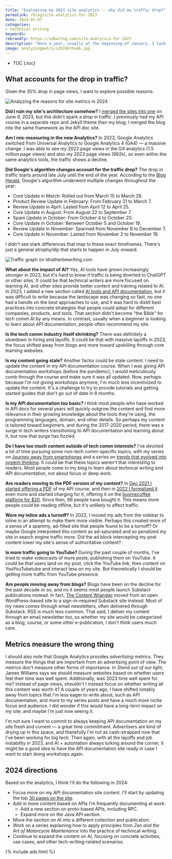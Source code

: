 ```yaml
---
title: "Evaluating my 2023 site analytics -- why did my traffic drop?"
permalink: /blog/site-analytics-for-2023
date: 2024-01-07
categories:
- technical-writing
keywords: 
rebrandly: https://idbwrtng.com/site-analytics-for-2023
description: "Once a year, usually at the beginning of January, I look at my site analytics with the latest numbers from Google Analytics and also reflect on trends, changing directions, and other metrics for the year. This weekend I updated my <a href='/analytics'>site's analytics</a> for 2023. The metrics were kind of harsh for my site this year. Page views were down 35%, users down 37%. Page views per session were down 12%. My top 30 pages were almost all to pages in my API documentation course &mdash; almost none of which were new in 2023. Accounting for the shift could be the many changes to Google's search algorithms, the changes in Google Analytics itself, the layoffs and industry slowdowns in tech comm, the expanding influence of AI, or other reasons."
image: analyzingmetrics2024hthumb.jpg
---
```


* TOC
{:toc}

## What accounts for the drop in traffic?

Given the 35% drop in page views, I want to explore possible reasons.

<img style="max-width: 500px" src="{{site.media}}/analyzingmetrics2024.jpg" alt="Analyzing the reasons for site metrics in 2024" />

**Did I ruin my site's architecture somehow?** I [merged the sites into one](/blog/blog-and-api-doc-site-merged-same-code) on June 9, 2023, but this didn't spark a drop in traffic. I previously had my API course in a separate repo and Jekyll theme than my blog; I merged the blog into the same framework as the API doc site.

**Am I mis-measuring in the new Analytics?** In 2023, Google Analytics switched from Universal Analytics to Google Analytics 4 (GA4) &mdash; a massive change. I was able to see my 2022 page views in the G4 analytics (1.5 million page views) and also my 2023 page views (992k), so even within the same analytics tools, the traffic shows a decline.

**Did Google's algorithm changes account for the traffic drop?** The drop in traffic starts around late July until the end of the year. According to the [Blog Herald](https://www.blogherald.com/news/a-thorough-review-of-2023-google-algorithm-updates/), Google's algorithm underwent multiple changes throughout the year:

* Core Update in March: Rolled out from March 15 to March 28​​.
* Product Review Update in February: From February 21 to March 7​​.
* Review Update in April: Lasted from April 12 to April 25​​.
* Core Update in August: From August 22 to September 7​​.
* Spam Update in October: From October 4 to October 20​​.
* Core Update in October: Between October 5 and October 19​​.
* Review Update in November: Spanned from November 8 to December 7​​.
* Core Update in November: Lasted from November 2 to November 19​​.

I didn't see stark differences that map to these exact timeframes. There's just a general atrophy/dip that starts to happen in July onward. 

<img src="https://s3.us-west-1.wasabisys.com/idbwmedia.com/images/pageviewsscreenshotanalytics2023.png" alt="Traffic graph on Idratherbewriting.com" />

**What about the impact of AI?** Yes, AI tools have grown increasingly stronger in 2023, but it's hard to know if traffic is being diverted to ChatGPT or other sites. It could be that technical writers are more focused on learning AI, and other sites provide better content and training related to AI. In 2023, I added a new section called [AI tools and API documentation](/learnapidoc/ai.html), but it was difficult to write because the landscape was changing so fast, no one had a handle on the best approaches to use, and it was hard to distill best practices into concrete strategies that people could adopt for different companies, products, and tools. That section didn't become "the Bible" for tech comm AI by any means. In contrast, usually when a beginner is looking to learn about API documentation, people often recommend my site.

**Is the tech comm industry itself shrinking?** There was definitely a slowdown in hiring and layoffs. It could be that with massive layoffs in 2023, the focus shifted away from blogs and more toward upskilling through core learning websites.

**Is my content going stale?** Another factor could be stale content. I need to update the content in my API documentation course. When I was giving API documentation workshops (before the pandemic), I would meticulously comb through the course and make sure it was all updated. Now, perhaps because I'm not giving workshops anymore, I'm much less incentivized to update the content. It's a challenge to try to provide tutorials and getting started guides that don't go out of date in 6 months.

**Is my API documentation too basic?** I think most people who have worked in API docs for several years will quickly outgrow the content and find more relevance in their growing knowledge about the tools they're using, the programming languages, domain, and other details. So perhaps my content is tailored toward beginners, and during the 2017-2020 period, there was a surge in tech writers transitioning to API documentation and learning about it, but now that surge has fizzled.

**Do I have too much content outside of tech comm interests?** I've devoted a lot of time pursuing some non-tech comm-specific topics, with my series on [Journey away from smartphones](/smartphones) and a series on [trends that evolved into system thinking](/trends/trends-to-follow-or-forget-intro.html). It could be that these topics weren't that interesting to readers. Most people come to my blog to learn about technical writing and API documentation, not about focus or deep work.

**Are readers moving to the PDF version of my content?** In [Dec 2021 I started offering a PDF](/blog/pdf-and-ebook-formats-for-api-doc-course) of my API course, and then in [2022 I formalized it](/blog/chapter-pdfs-for-api-doc-course) even more and started charging for it, offering it on the [buymecoffee platform for $20](/learnapidoc/download.html). Since then, 86 people have bought it. This means more people could be reading offline, but it's unlikely to affect traffic.

**Were my inline ads a turnoff?** In 2022, I moved my ads from the sidebar to inline in an attempt to make them more visible. Perhaps this created more of a sense of a spammy, ad-filled site that people found to be a turnoff? Or maybe Google interpreted this content as ad-saturated and so penalized my site in search engine traffic more. Did the ad block intercepting my post content lower my site's sense of authoritative content?

**Is more traffic going to YouTube?** During the past couple of months, I've tried to make videocasts of more posts, publishing them on YouTube. It could be that users land on my post, click the YouTube link, then content on YouYouTubetube and interact less on my site. But theoretically I should be getting more traffic from YouTube presence.

**Are people moving away from blogs?** Blogs have been on the decline for the past decade or so, and no it seems most people launch Substact publications instead. In fact, [The Content Wrangler](https://www.thecontentwrangler.com/) moved from an open WordPress-based site to a sign-in-required Substack site instead. Most of my news comes through email newsletters, often delivered through Substack. RSS is much less common. That said, I deliver my content through an email newsletter too, so whether my site would be categorized as a blog, course, or some other e-publication, I don't think users much care.

## Metrics measure the wrong thing

I should also note that Google Analytics provides *advertising* metrics. They measure the things that are important from an advertising point of view. The metrics don't measure other forms of importance. In *Stand out of our light*, James Williams says we should measure websites based on whether users feel their time was well spent. Additionally, was 2023 time well spent for me? Instead of page views, shouldn't I instead focus on whether writing all this content was worth it? A couple of years ago, I have shifted notably away from topics that I'm less eager to write about, such as API documentation, and more to my series posts and have a much more niche focus and audience. I did wonder if this would have a long-term impact on my site, and maybe I'm just now seeing it. 

I'm not sure I want to commit to always keeping API documentation on my site fresh and current &mdash; a great time commitment. Advertisers are kind of drying up in this space, and thankfully I'm not as cash-strapped now that I've been working for big tech. Then again, with all the layoffs and job instability in 2023, and AI + automation always lurking around the corner, it might be a good idea to have the API documentation site ready in case I want to start doing workshops again.

## 2024 directions

Based on the analytics, I think I'll do the following in 2024:

* Focus more on my API documentation site content. I'll start by updating the top [30 pages on the site](/analytics#top_pages).
* Add in more content based on APIs I'm frequently documenting at work: 
  * Add a new section on proto-based APIs, including RPC. 
  * Expand more on the Java API section.
* Move the section on AI into a different collection and publication.
* Work on a series explaining how to apply principles from *Zen and the Art of Motorcycle Maintenance* into the practice of technical writing.
* Continue to expand the content on AI, focusing on concrete activities, use cases, and other tech-writing-related scenarios.

{% include ads.html %}

